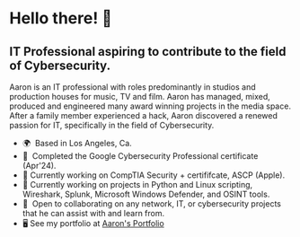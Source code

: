 Hello there! 👋 
======================

IT Professional aspiring to contribute to the field of Cybersecurity.
---------------------------------------------------------------------

Aaron is an IT professional with roles predominantly in studios and production houses for music, TV and film. Aaron has managed, mixed, produced and engineered many award winning projects in the media space. After a family member experienced a hack, Aaron discovered a renewed passion for IT, specifically in the field of Cybersecurity.

* 🌍  Based in Los Angeles, Ca.
* 🧠  Completed the Google Cybersecurity Professional certificate (Apr'24).
* 🚀  Currently working on CompTIA Security + certififcate, ASCP (Apple).
* 🚀  Currently working on projects in Python and Linux scripting, Wireshark, Splunk, Microsoft Windows Defender, and OSINT tools.
* 🤝  Open to collaborating on any network, IT, or cybersecurity projects that he can assist with and learn from.
* 🖥️  See my portfolio at [Aaron's Portfolio](http://drive.google.com/drive/folders/1XVMWUfKmjTZ6b11ZfAPK6iRaJ9cGlj2a?usp=drive_link)
